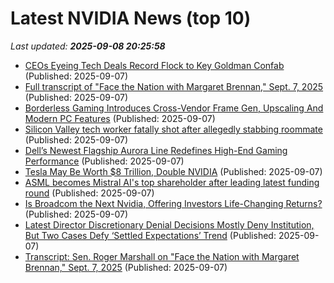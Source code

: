 # Latest NVIDIA News (top 10)
_Last updated: **2025-09-08 20:25:58**_

- [CEOs Eyeing Tech Deals Record Flock to Key Goldman Confab](https://finance.yahoo.com/news/ceos-eyeing-tech-deals-record-191736055.html) (Published: 2025-09-07)
- [Full transcript of "Face the Nation with Margaret Brennan," Sept. 7, 2025](https://www.cbsnews.com/news/face-the-nation-full-transcript-09-07-2025/) (Published: 2025-09-07)
- [Borderless Gaming Introduces Cross-Vendor Frame Gen, Upscaling And Modern PC Features](https://hothardware.com/news/borderless-gaming-adds-vendor-neutral-frame-gen-upscaling) (Published: 2025-09-07)
- [Silicon Valley tech worker fatally shot after allegedly stabbing roommate](https://gizmodo.com/silicon-valley-tech-worker-fatally-shot-after-allegedly-stabbing-roommate-2000655099) (Published: 2025-09-07)
- [Dell’s Newest Flagship Aurora Line Redefines High-End Gaming Performance](https://www.forbes.com/sites/sherrienachman/2025/09/07/dells-newest-flagship-aurora-line-redefines-high-end-gaming-performance/) (Published: 2025-09-07)
- [Tesla May Be Worth $8 Trillion, Double NVIDIA](https://biztoc.com/x/1e28cdbd59dce6f1) (Published: 2025-09-07)
- [ASML becomes Mistral AI's top shareholder after leading latest funding round](https://economictimes.indiatimes.com/tech/funding/asml-becomes-mistral-ais-top-shareholder-after-leading-latest-funding-round/articleshow/123749464.cms) (Published: 2025-09-07)
- [Is Broadcom the Next Nvidia, Offering Investors Life-Changing Returns?](https://biztoc.com/x/1a78f2a27fcf715e) (Published: 2025-09-07)
- [Latest Director Discretionary Denial Decisions Mostly Deny Institution, But Two Cases Defy ‘Settled Expectations’ Trend](https://ipwatchdog.com/2025/09/07/latest-director-discretionary-denial-decisions-mostly-deny-institution-two-cases-defy-settled-expectations-trend/id=191953/) (Published: 2025-09-07)
- [Transcript: Sen. Roger Marshall on "Face the Nation with Margaret Brennan," Sept. 7, 2025](https://www.cbsnews.com/news/mark-warner-virginia-democrat-face-the-nation-transcript-09-07-2025/) (Published: 2025-09-07)
